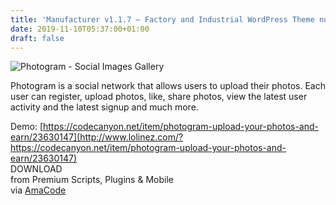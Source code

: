 ```yaml
---
title: 'Manufacturer v1.1.7 – Factory and Industrial WordPress Theme nulled'
date: 2019-11-10T05:37:00+01:00
draft: false
---
```


![Photogram - Social Images Gallery](http://www.codelist.cc/uploads/posts/2019-11/1573361776_photogram-social-images-gallery.png "Photogram - Social Images Gallery")  
  
Photogram is a social network that allows users to upload their photos. Each user can register, upload photos, like, share photos, view the latest user activity and the latest signup and much more.  
  
Demo: [https://codecanyon.net/item/photogram-upload-your-photos-and-earn/23630147](http://www.lolinez.com/?https://codecanyon.net/item/photogram-upload-your-photos-and-earn/23630147)  
DOWNLOAD  
from Premium Scripts, Plugins & Mobile  
via [AmaCode](https://amazcode.ooo)